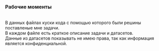 <H3>Рабочие моменты</H3>
<br>В данных файлах куски кода с помощью которого были решины поставленые мне задачи. 
<br>В каждом файле есть краткое описание задачи и датасетов.
<br>Данные из датасетов показывать не имею права, так как информация является конфиденциальной.
